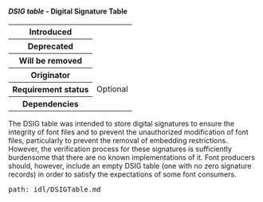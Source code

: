 <h4 id="DSIG"><dfn>DSIG table</dfn> - Digital Signature Table</h4>

<table>
    <tr><th>Introduced</th> <td> </td> </tr>
    <tr><th>Deprecated</th> <td> </td> </tr>
    <tr><th>Will be removed</th> <td> </td> </tr>
    <tr><th>Originator</th> <td> </td> </tr>
    <tr><th>Requirement status</th> <td> Optional</td> </tr>
    <tr><th>Dependencies</th> <td> </td> </tr>
</table>

The DSIG table was intended to store digital signatures to ensure the integrity of font files and to prevent the unauthorized modification of font files, particularly to prevent the removal of embedding restrictions. However, the verification process for these signatures is sufficiently burdensome that there are no known implementations of it. Font producers should, however, include an empty DSIG table (one with no zero signature records) in order to satisfy the expectations of some font consumers.

<pre class=include>path: idl/DSIGTable.md</pre>

